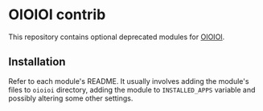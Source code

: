 # OIOIOI contrib
This repository contains optional deprecated modules for [OIOIOI](https://github.com/sio2project/oioioi).

## Installation
Refer to each module's README. It usually involves adding the module's files to `oioioi` directory, adding the module to `INSTALLED_APPS` variable and possibly altering some other settings.
